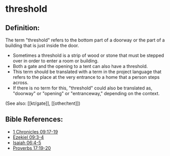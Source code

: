 # threshold #

## Definition: ##

The term "threshold" refers to the bottom part of a doorway or the part of a building that is just inside the door.

* Sometimes a threshold is a strip of wood or stone that must be stepped over in order to enter a room or building.
* Both a gate and the opening to a tent can also have a threshold.
* This term should be translated with a term in the project language that refers to the place at the very entrance to a home that a person steps across.
* If there is no term for this, "threshold" could also be translated as, "doorway" or "opening" or "entranceway," depending on the context.

(See also: [[kt/gate]], [[other/tent]])

## Bible References: ##

* [1 Chronicles 09:17-19](en/tn/1ch/help/09/17)
* [Ezekiel 09:3-4](en/tn/ezk/help/09/03)
* [Isaiah 06:4-5](en/tn/isa/help/06/04)
* [Proverbs 17:19-20](en/tn/pro/help/17/19)